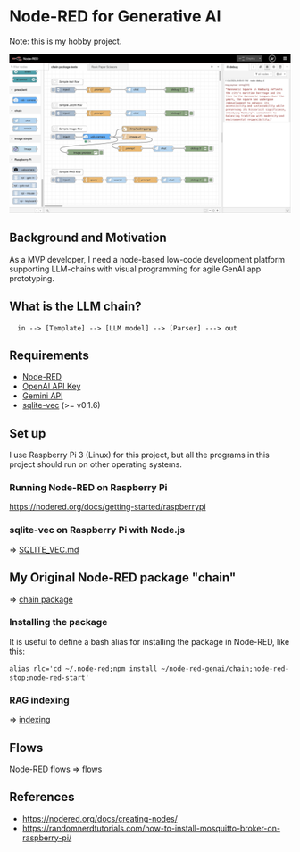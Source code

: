 # Node-RED for Generative AI

Note: this is my hobby project.

<img src="./docs/chain_tests.jpg" width=700>

## Background and Motivation

As a MVP developer, I need a node-based low-code development platform supporting LLM-chains with visual programming for agile GenAI app prototyping.

## What is the LLM chain?

```
  in --> [Template] --> [LLM model] --> [Parser] ---> out
```

## Requirements

- [Node-RED](https://nodered.org/)
- [OpenAI API Key](https://platform.openai.com/docs)
- [Gemini API](https://ai.google.dev/gemini-api/docs)
- [sqlite-vec](https://github.com/asg017/sqlite-vec) (>= v0.1.6)

## Set up

I use Raspberry Pi 3 (Linux) for this project, but all the programs in this project should run on other operating systems.

### Running Node-RED on Raspberry Pi

https://nodered.org/docs/getting-started/raspberrypi

### sqlite-vec on Raspberry Pi with Node.js

=> [SQLITE_VEC.md](./SQLITE_VEC.md)

## My Original Node-RED package "chain"

=> [chain package](./chain)

### Installing the package

It is useful to define a bash alias for installing the package in Node-RED, like this:
```
alias rlc='cd ~/.node-red;npm install ~/node-red-genai/chain;node-red-stop;node-red-start'
```
### RAG indexing

=> [indexing](./ref)

## Flows

Node-RED flows => [flows](./flows)

## References

- https://nodered.org/docs/creating-nodes/
- https://randomnerdtutorials.com/how-to-install-mosquitto-broker-on-raspberry-pi/
 
